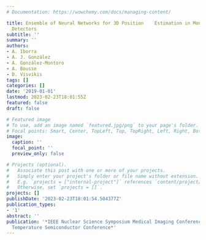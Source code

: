 ```yaml
---
# Documentation: https://wowchemy.com/docs/managing-content/

title: Ensemble of Neural Networks for 3D Position    Estimation in Monolithic PET
  Detectors
subtitle: ''
summary: ''
authors:
- A. Iborra
- A. J. González
- A. González-Montoro
- A. Bousse
- D. Visvikis
tags: []
categories: []
date: '2019-01-01'
lastmod: 2023-02-23T18:01:55Z
featured: false
draft: false

# Featured image
# To use, add an image named `featured.jpg/png` to your page's folder.
# Focal points: Smart, Center, TopLeft, Top, TopRight, Left, Right, BottomLeft, Bottom, BottomRight.
image:
  caption: ''
  focal_point: ''
  preview_only: false

# Projects (optional).
#   Associate this post with one or more of your projects.
#   Simply enter your project's folder or file name without extension.
#   E.g. `projects = ["internal-project"]` references `content/project/deep-learning/index.md`.
#   Otherwise, set `projects = []`.
projects: []
publishDate: '2023-02-23T18:01:54.504377Z'
publication_types:
- '1'
abstract: ''
publication: '*IEEE Nuclear Science Symposium Medical Imaging Conference and Room
  Temperature Semiconductor Conference*'
---
```

